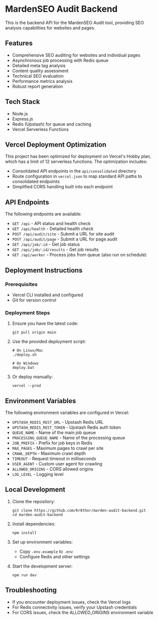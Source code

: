 # MardenSEO Audit Backend

This is the backend API for the MardenSEO Audit tool, providing SEO analysis capabilities for websites and pages.

## Features

- Comprehensive SEO auditing for websites and individual pages
- Asynchronous job processing with Redis queue
- Detailed meta tag analysis
- Content quality assessment
- Technical SEO evaluation
- Performance metrics analysis
- Robust report generation

## Tech Stack

- Node.js
- Express.js
- Redis (Upstash) for queue and caching
- Vercel Serverless Functions

## Vercel Deployment Optimization

This project has been optimized for deployment on Vercel's Hobby plan, which has a limit of 12 serverless functions. The optimization includes:

- Consolidated API endpoints in the `api/consolidated` directory
- Route configuration in `vercel.json` to map standard API paths to consolidated endpoints
- Simplified CORS handling built into each endpoint

## API Endpoints

The following endpoints are available:

- `GET /api` - API status and health check
- `GET /api/health` - Detailed health check
- `POST /api/audit/site` - Submit a URL for site audit
- `POST /api/audit/page` - Submit a URL for page audit
- `GET /api/job/:id` - Get job status
- `GET /api/job/:id/results` - Get job results
- `GET /api/worker` - Process jobs from queue (also run on schedule)

## Deployment Instructions

### Prerequisites

- Vercel CLI installed and configured
- Git for version control

### Deployment Steps

1. Ensure you have the latest code:
   ```
   git pull origin main
   ```

2. Use the provided deployment script:
   ```
   # On Linux/Mac
   ./deploy.sh
   
   # On Windows
   deploy.bat
   ```

3. Or deploy manually:
   ```
   vercel --prod
   ```

## Environment Variables

The following environment variables are configured in Vercel:

- `UPSTASH_REDIS_REST_URL` - Upstash Redis URL
- `UPSTASH_REDIS_REST_TOKEN` - Upstash Redis auth token
- `QUEUE_NAME` - Name of the main job queue
- `PROCESSING_QUEUE_NAME` - Name of the processing queue
- `JOB_PREFIX` - Prefix for job keys in Redis
- `MAX_PAGES` - Maximum pages to crawl per site
- `CRAWL_DEPTH` - Maximum crawl depth
- `TIMEOUT` - Request timeout in milliseconds
- `USER_AGENT` - Custom user agent for crawling
- `ALLOWED_ORIGINS` - CORS allowed origins
- `LOG_LEVEL` - Logging level

## Local Development

1. Clone the repository:
   ```
   git clone https://github.com/Kr8thor/marden-audit-backend.git
   cd marden-audit-backend
   ```

2. Install dependencies:
   ```
   npm install
   ```

3. Set up environment variables:
   - Copy `.env.example` to `.env`
   - Configure Redis and other settings

4. Start the development server:
   ```
   npm run dev
   ```

## Troubleshooting

- If you encounter deployment issues, check the Vercel logs
- For Redis connectivity issues, verify your Upstash credentials
- For CORS issues, check the ALLOWED_ORIGINS environment variable
